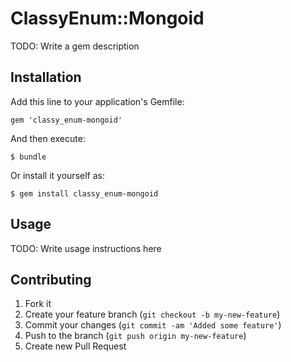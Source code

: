 # ClassyEnum::Mongoid

TODO: Write a gem description

## Installation

Add this line to your application's Gemfile:

    gem 'classy_enum-mongoid'

And then execute:

    $ bundle

Or install it yourself as:

    $ gem install classy_enum-mongoid

## Usage

TODO: Write usage instructions here

## Contributing

1. Fork it
2. Create your feature branch (`git checkout -b my-new-feature`)
3. Commit your changes (`git commit -am 'Added some feature'`)
4. Push to the branch (`git push origin my-new-feature`)
5. Create new Pull Request
